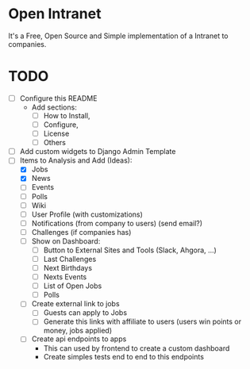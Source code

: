 # Open Intranet

It's a Free, Open Source and Simple implementation of a Intranet to companies. 

# TODO

- [ ] Configure this README
    - Add sections: 
        - [ ] How to Install, 
        - [ ] Configure, 
        - [ ] License
        - [ ] Others
- [ ] Add custom widgets to Django Admin Template
- [ ] Items to Analysis and Add (Ideas):
    - [x] Jobs
    - [x] News 
    - [ ] Events
    - [ ] Polls
    - [ ] Wiki
    - [ ] User Profile (with customizations)
    - [ ] Notifications (from company to users) (send email?)
    - [ ] Challenges (if companies has)
    - [ ] Show on Dashboard:
        - [ ] Button to External Sites and Tools (Slack, Ahgora, ...)
        - [ ] Last Challenges
        - [ ] Next Birthdays
        - [ ] Nexts Events
        - [ ] List of Open Jobs
        - [ ] Polls
    - [ ] Create external link to jobs
        - [ ] Guests can apply to Jobs
        - [ ] Generate this links with affiliate to users (users win points or money, jobs applied)
    - [ ] Create api endpoints to apps
        - This can used by frontend to create a custom dashboard
        - Create simples tests end to end to this endpoints
